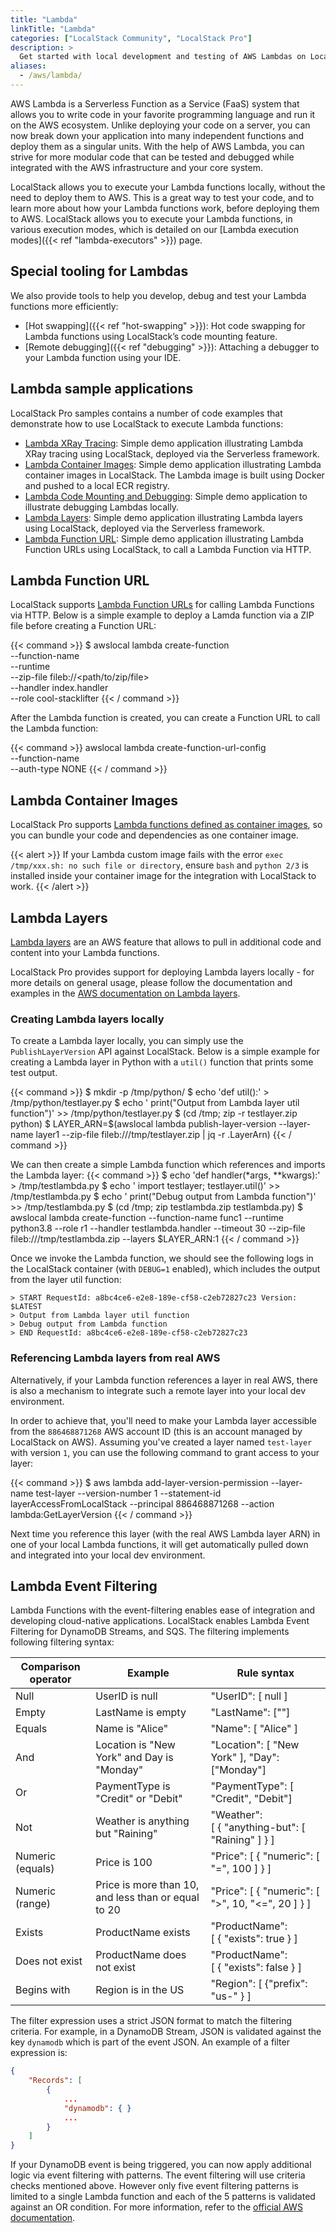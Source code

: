 ```yaml
---
title: "Lambda"
linkTitle: "Lambda"
categories: ["LocalStack Community", "LocalStack Pro"]
description: >
  Get started with local development and testing of AWS Lambdas on LocalStack
aliases:
  - /aws/lambda/
---
```


AWS Lambda is a Serverless Function as a Service (FaaS) system that allows you to write code in your favorite programming language and run it on the AWS ecosystem. Unlike deploying your code on a server, you can now break down your application into many independent functions and deploy them as a singular units. With the help of AWS Lambda, you can strive for more modular code that can be tested and debugged while integrated with the AWS infrastructure and your core system.

LocalStack allows you to execute your Lambda functions locally, without the need to deploy them to AWS. This is a great way to test your code, and to learn more about how your Lambda functions work, before deploying them to AWS. LocalStack allows you to execute your Lambda functions, in various execution modes, which is detailed on our [Lambda execution modes]({{< ref "lambda-executors" >}}) page.

## Special tooling for Lambdas

We also provide tools to help you develop, debug and test your Lambda functions more efficiently:

- [Hot swapping]({{< ref "hot-swapping" >}}): Hot code swapping for Lambda functions using LocalStack’s code mounting feature.
- [Remote debugging]({{< ref "debugging" >}}): Attaching a debugger to your Lambda function using your IDE.

## Lambda sample applications

LocalStack Pro samples contains a number of code examples that demonstrate how to use LocalStack to execute Lambda functions:

- [Lambda XRay Tracing](https://github.com/localstack/localstack-pro-samples/tree/master/lambda-xray): Simple demo application illustrating Lambda XRay tracing using LocalStack, deployed via the Serverless framework.
- [Lambda Container Images](https://github.com/localstack/localstack-pro-samples/tree/master/lambda-container-image): Simple demo application illustrating Lambda container images in LocalStack. The Lambda image is built using Docker and pushed to a local ECR registry.
- [Lambda Code Mounting and Debugging](https://github.com/localstack/localstack-pro-samples/tree/master/lambda-mounting-and-debugging): Simple demo application to illustrate debugging Lambdas locally.
- [Lambda Layers](https://github.com/localstack/localstack-pro-samples/blob/master/serverless-lambda-layers): Simple demo application illustrating Lambda layers using LocalStack, deployed via the Serverless framework.
- [Lambda Function URL](https://github.com/localstack/localstack-pro-samples/tree/master/lambda-function-urls): Simple demo application illustrating Lambda Function URLs using LocalStack, to call a Lambda Function via HTTP.

## Lambda Function URL

LocalStack supports [Lambda Function URLs](https://docs.aws.amazon.com/lambda/latest/dg/urls-configuration.html) for calling Lambda Functions via HTTP. Below is a simple example to deploy a Lamda function via a ZIP file before creating a Function URL:

{{< command >}}
$ awslocal lambda create-function \
    --function-name <function-name> \
    --runtime <lambda-runtime> \
    --zip-file fileb://<path/to/zip/file> \
    --handler index.handler \
    --role cool-stacklifter
{{< / command >}}

After the Lambda function is created, you can create a Function URL to call the Lambda function:

{{< command >}}
awslocal lambda create-function-url-config \
    --function-name <function-name> \
    --auth-type NONE
{{< / command >}}

## Lambda Container Images

LocalStack Pro supports [Lambda functions defined as container images](https://docs.aws.amazon.com/lambda/latest/dg/images-create.html), so you can bundle your code and dependencies as one container image.

{{< alert >}}
If your Lambda custom image fails with the error `exec /tmp/xxx.sh: no such file or directory`, ensure `bash` and `python 2/3` is installed inside your container image for the integration with LocalStack to work.
{{< /alert >}}

## Lambda Layers

[Lambda layers](https://docs.aws.amazon.com/lambda/latest/dg/configuration-layers.html) are an AWS feature that allows to pull in additional code and content into your Lambda functions.

LocalStack Pro provides support for deploying Lambda layers locally - for more details on general usage, please follow the documentation and examples in the [AWS documentation on Lambda layers](https://docs.aws.amazon.com/lambda/latest/dg/configuration-layers.html).

### Creating Lambda layers locally

To create a Lambda layer locally, you can simply use the `PublishLayerVersion` API against LocalStack.
Below is a simple example for creating a Lambda layer in Python with a `util()` function that prints some test output.

{{< command >}}
$ mkdir -p /tmp/python/
$ echo 'def util():' > /tmp/python/testlayer.py
$ echo '  print("Output from Lambda layer util function")' >> /tmp/python/testlayer.py
$ (cd /tmp; zip -r testlayer.zip python)
$ LAYER_ARN=$(awslocal lambda publish-layer-version --layer-name layer1 --zip-file fileb:///tmp/testlayer.zip | jq -r .LayerArn)
{{< / command >}}

We can then create a simple Lambda function which references and imports the Lambda layer:
{{< command >}}
$ echo 'def handler(*args, **kwargs):' > /tmp/testlambda.py
$ echo '  import testlayer; testlayer.util()' >> /tmp/testlambda.py
$ echo '  print("Debug output from Lambda function")' >> /tmp/testlambda.py
$ (cd /tmp; zip testlambda.zip testlambda.py)
$ awslocal lambda create-function --function-name func1 --runtime python3.8 --role r1 --handler testlambda.handler --timeout 30 --zip-file fileb:///tmp/testlambda.zip --layers $LAYER_ARN:1
{{< / command >}}

Once we invoke the Lambda function, we should see the following logs in the LocalStack container (with `DEBUG=1` enabled), which includes the output from the layer util function:
```
> START RequestId: a8bc4ce6-e2e8-189e-cf58-c2eb72827c23 Version: $LATEST
> Output from Lambda layer util function
> Debug output from Lambda function
> END RequestId: a8bc4ce6-e2e8-189e-cf58-c2eb72827c23
```

### Referencing Lambda layers from real AWS

Alternatively, if your Lambda function references a layer in real AWS, there is also a mechanism to integrate such a remote layer into your local dev environment.

In order to achieve that, you'll need to make your Lambda layer accessible from the `886468871268` AWS account ID (this is an account managed by LocalStack on AWS).
Assuming you've created a layer named `test-layer` with version `1`, you can use the following command to grant access to your layer:

{{< command >}}
$ aws lambda add-layer-version-permission
  --layer-name test-layer
  --version-number 1
  --statement-id layerAccessFromLocalStack
  --principal 886468871268
  --action lambda:GetLayerVersion
{{< / command >}}

Next time you reference this layer (with the real AWS Lambda layer ARN) in one of your local Lambda functions, it will get automatically pulled down and integrated into your local dev environment.

## Lambda Event Filtering

Lambda Functions with the event-filtering enables ease of integration and developing cloud-native applications. LocalStack enables Lambda Event Filtering for DynamoDB Streams, and SQS. The filtering implements following filtering syntax:

| Comparison operator | Example                                             | Rule syntax                                       |
| ------------------- | --------------------------------------------------- | ------------------------------------------------- |
| Null                | UserID is null                                      | "UserID": [ null ]                                |
| Empty               | LastName is empty                                   | "LastName": [""]                                  |
| Equals              | Name is "Alice"                                     | "Name": [ "Alice" ]                               |
| And                 | Location is "New York" and Day is "Monday"          | "Location": [ "New York" ], "Day": ["Monday"]     |
| Or                  | PaymentType is "Credit" or "Debit"                  | "PaymentType": [ "Credit", "Debit"]               |
| Not                 | Weather is anything but "Raining"                   | "Weather": [ { "anything-but": [ "Raining" ] } ]  |
| Numeric (equals)    | Price is 100                                        | "Price": [ { "numeric": [ "=", 100 ] } ]          |
| Numeric (range)     | Price is more than 10, and less than or equal to 20 | "Price": [ { "numeric": [ ">", 10, "<=", 20 ] } ] |
| Exists              | ProductName exists                                  | "ProductName": [ { "exists": true } ]             |
| Does not exist      | ProductName does not exist                          | "ProductName": [ { "exists": false } ]            |
| Begins with         | Region is in the US                                 | "Region": [ {"prefix": "us-" } ]                  |

The filter expression uses a strict JSON format to match the filtering criteria. For example, in a DynamoDB Stream, JSON is validated against the key `dynamodb` which is part of the event JSON. An example of a filter expression is:

```json
{
    "Records": [
        {
            ...
            "dynamodb": { }
            ...
        }
    ]
}
```

If your DynamoDB event is being triggered, you can now apply additional logic via event filtering with patterns. The event filtering will use criteria checks mentioned above. However only five event filtering patterns is limited to a single Lambda function and each of the 5 patterns is validated against an OR condition. For more information, refer to the [official AWS documentation](https://docs.aws.amazon.com/lambda/latest/dg/invocation-eventfiltering.html).
